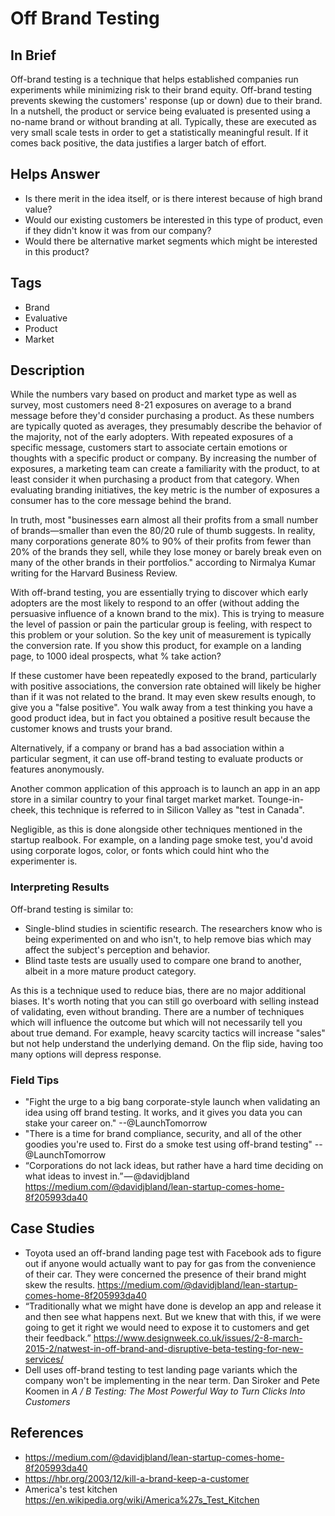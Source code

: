 # Off Brand Testing

## In Brief

Off-brand testing is a technique that helps established companies run experiments while minimizing risk to their brand equity. Off-brand testing prevents skewing the customers' response (up or down) due to their brand. In a nutshell, the product or service being evaluated is presented using a no-name brand or without branding at all. Typically, these are executed as very small scale tests in order to get a statistically meaningful result. If it comes back positive, the data justifies a larger batch of effort. 

## Helps Answer
 * Is there merit in the idea itself, or is there interest because of high brand value?
 * Would our existing customers be interested in this type of product, even if they didn't know it was from our company?
 * Would there be alternative market segments which might be interested in this product?

## Tags
 * Brand
 * Evaluative
 * Product
 * Market

## Description

While the numbers vary based on product and market type as well as survey, most customers need 8-21 exposures on average to a brand message before they'd consider purchasing a product. As these numbers are typically quoted as averages, they presumably describe the behavior of the majority, not of the early adopters. With repeated exposures of a specific message, customers start to associate certain emotions or thoughts with a specific product or company. By increasing the number of exposures, a marketing team can create a familiarity with the product, to at least consider it when purchasing a product from that category. When evaluating branding initiatives, the key metric is the number of exposures a consumer has to the core message behind the brand. 

In truth, most "businesses earn almost all their profits from a small number of brands—smaller than even the 80/20 rule of thumb suggests. In reality, many corporations generate 80% to 90% of their profits from fewer than 20% of the brands they sell, while they lose money or barely break even on many of the other brands in their portfolios." according to Nirmalya Kumar writing for the Harvard Business Review. 

With off-brand testing, you are essentially trying to discover which early adopters are the most likely to respond to an offer (without adding the persuasive influence of a known brand to the mix). This is trying to measure the level of passion or pain the particular group is feeling, with respect to this problem or your solution. So the key unit of measurement is typically the conversion rate. If you show this product, for example on a landing page, to 1000 ideal prospects, what % take action? 

If these customer have been repeatedly exposed to the brand, particularly with positive associations, the conversion rate obtained will likely be higher than if it was not related to the brand. It may even skew results enough, to give you a "false positive". You walk away from a test thinking you have a good product idea, but in fact you obtained a positive result because the customer knows and trusts your brand. 

Alternatively, if a company or brand has a bad association within a particular segment, it can use off-brand testing to evaluate products or features anonymously. 

Another common application of this approach is to launch an app in an app store in a similar country to your final target market market. Tounge-in-cheek, this technique is referred to in Silicon Valley as "test in Canada".

Negligible, as this is done alongside other techniques mentioned in the startup realbook. For example, on a landing page smoke test, you'd avoid using corporate logos, color, or fonts which could hint who the experimenter is. 

### Interpreting Results

Off-brand testing is similar to:
* Single-blind studies in scientific research. The researchers know who is being experimented on and who isn't, to help remove bias which may affect the subject's perception and behavior. 
* Blind taste tests are usually used to compare one brand to another, albeit in a more mature product category. 

As this is a technique used to reduce bias, there are no major additional biases. It's worth noting that you can still go overboard with selling instead of validating, even without branding. There are a number of techniques which will influence the outcome but which will not necessarily tell you about true demand. For example, heavy scarcity tactics will increase "sales" but not help understand the underlying demand. On the flip side, having too many options will depress response.

### Field Tips
 * "Fight the urge to a big bang corporate-style launch when validating an idea using off brand testing. It works, and it gives you data you can stake your career on." --@LaunchTomorrow
 * "There is a time for brand compliance, security, and all of the other goodies you're used to. First do a smoke test using off-brand testing" --@LaunchTomorrow
 * “Corporations do not lack ideas, but rather have a hard time deciding on what ideas to invest in.” — @davidjbland https://medium.com/@davidjbland/lean-startup-comes-home-8f205993da40

## Case Studies
 * Toyota used an off-brand landing page test with Facebook ads to figure out if anyone would actually want to pay for gas from the convenience of their car. They were concerned the presence of their brand might skew the results. https://medium.com/@davidjbland/lean-startup-comes-home-8f205993da40
 * “Traditionally what we might have done is develop an app and release it and then see what happens next. But we knew that with this, if we were going to get it right we would need to expose it to customers and get their feedback.” https://www.designweek.co.uk/issues/2-8-march-2015-2/natwest-in-off-brand-and-disruptive-beta-testing-for-new-services/
 * Dell uses off-brand testing to test landing page variants which the company won't be implementing in the near term. Dan Siroker and Pete Koomen in *A / B Testing: The Most Powerful Way to Turn Clicks Into Customers*
 
## References
 * https://medium.com/@davidjbland/lean-startup-comes-home-8f205993da40
 * https://hbr.org/2003/12/kill-a-brand-keep-a-customer
 * America's test kitchen https://en.wikipedia.org/wiki/America%27s_Test_Kitchen